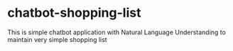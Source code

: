 # chatbot-shopping-list
This is simple chatbot application with Natural Language Understanding to maintain very simple shopping list
